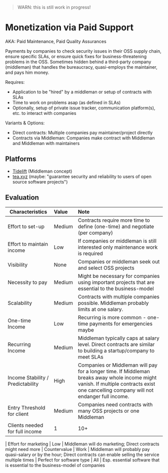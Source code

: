 > WARN: this is still work in progress!

# Monetization via Paid Support
AKA: Paid Maintenance, Paid Quality Assurances

Payments by companies to check security issues in their OSS supply chain, ensure specific SLAs, or ensure quick fixes for business-threatening problems in the OSS. Sometimes hidden behind a third-party company (middleman) that handles the bureaucracy, quasi-employs the maintainer, and pays him money.

Requires:
* Application to be "hired" by a middleman or setup of contracts with SLAs
* Time to work on problems asap (as defined in SLAs)
* Optionally, setup of private issue tracker, communication platform(s), etc. to interact with companies

Variants & Options:
* Direct contracts: Multiple companies pay maintainer/project directly
* Contracts via Middleman: Companies make contract with Middleman and Middleman with maintainers

## Platforms
* [Tidelift](https://tidelift.com/) (Middleman concept)
* [tea.xyz](https://techcrunch.com/2022/03/23/open-source-project-tea-is-brew2-for-web3/)
(maybe: "guarantee security and reliability to users of open source software projects")

## Evaluation

| Characteristics                   | Value  | Note |
| --------------------------------- |:------ |:---- |
| Effort to set-up                  | Medium | Contracts require more time to define (one-time) and negotiate (per company)
| Effort to maintain income         | Low    | If companies or middleman is still interested only maintenance work is required
| Visibility                        | None   | Companies or middleman seek out and select OSS projects
| Necessity to pay                  | Medium | Might be necessary for companies using important projects that are essential to the business-model 
| Scalability                       | Medium | Contracts with multiple companies possible. Middleman probably limits at one salary.
| One-time Income                   | Low    | Recurring is more common - one-time payments for emergencies maybe
| Recurring Income                  | Medium | Middleman typically caps at salary level. Direct contracts are similar to building a startup/company to meet SLAs
| Income Stability / Predictability | High   | Companies or Middleman will pay for a longer time. If Middleman breaks away whole income might vanish. If multiple contracts exist one cancelling company will not endanger full income.
| Entry Threshold for client        | Medium | Companies need contracts with many OSS projects or one Middleman
| Clients needed for full income    | 1 | 10+| One middleman or several companies; based on 5k USD (pre-Tax)

| Effort for marketing              | Low    | Middleman will do marketing; Direct contracts might need more
| Countervalue                      | Work   | Middleman will probably pay quasi-salary or by the hour; Direct contracts can enable selling the service multiple times
| Perfect for software type         | All    | Esp. essential software that is essential to the business-model of companies
